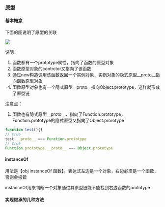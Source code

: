 ### 原型

#### 基本概念

下面的图说明了原型的关联

![](https://ws3.sinaimg.cn/large/006tNbRwly1fv488uaz3bj31g40miq5o.jpg)

说明：

1. 函数都有一个prototype属性，指向了函数的原型对象
2. 函数原型对象的contrctor又指向了该函数
3. 通过new构造调用该函数返回一个实例对象，实例对象的隐式原型__proto__指向函数原型对象
4. 函数原型对象也有一个隐式原型__proto__指向Object.prototype，这样就形成了原型链

注意点：

1. 函数也有隐式原型__proto__，指向了Function.prototype，Function.prototype的隐式原型又指向了Object.prorotype

```javascript
function test(){}
// true
test.__proto__ === Function.prototype
// true
Function.prototype.__proto__ === Object.prototype
```

#### instanceOf

用法是【obj instanceOf 函数】，表达式左边是一个对象，右边必须是一个函数，否则会报错

instanceOf用来判断一个对象通过其原型链能不能找到右边函数的prototype

#### 实现继承的几种方法

